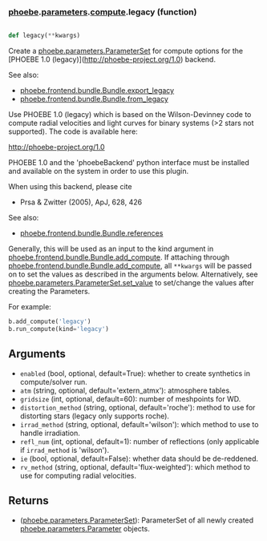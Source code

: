 ### [phoebe](phoebe.md).[parameters](phoebe.parameters.md).[compute](phoebe.parameters.compute.md).legacy (function)


```py

def legacy(**kwargs)

```



Create a [phoebe.parameters.ParameterSet](phoebe.parameters.ParameterSet.md) for compute options for the
[PHOEBE 1.0 (legacy)](<a href="http://phoebe-project.org/1.0">http://phoebe-project.org/1.0</a>) backend.

See also:
* [phoebe.frontend.bundle.Bundle.export_legacy](phoebe.frontend.bundle.Bundle.export_legacy.md)
* [phoebe.frontend.bundle.Bundle.from_legacy](phoebe.frontend.bundle.Bundle.from_legacy.md)

Use PHOEBE 1.0 (legacy) which is based on the Wilson-Devinney code
to compute radial velocities and light curves for binary systems
(&gt;2 stars not supported).  The code is available here:

<a href="http://phoebe-project.org/1.0">http://phoebe-project.org/1.0</a>

PHOEBE 1.0 and the 'phoebeBackend' python interface must be installed
and available on the system in order to use this plugin.

When using this backend, please cite
* Prsa &amp; Zwitter (2005), ApJ, 628, 426

See also:
* [phoebe.frontend.bundle.Bundle.references](phoebe.frontend.bundle.Bundle.references.md)

Generally, this will be used as an input to the kind argument in
[phoebe.frontend.bundle.Bundle.add_compute](phoebe.frontend.bundle.Bundle.add_compute.md).  If attaching through
[phoebe.frontend.bundle.Bundle.add_compute](phoebe.frontend.bundle.Bundle.add_compute.md), all `**kwargs` will be
passed on to set the values as described in the arguments below.  Alternatively,
see [phoebe.parameters.ParameterSet.set_value](phoebe.parameters.ParameterSet.set_value.md) to set/change the values
after creating the Parameters.

For example:

```py
b.add_compute('legacy')
b.run_compute(kind='legacy')
```

Arguments
----------
* `enabled` (bool, optional, default=True): whether to create synthetics in
    compute/solver run.
* `atm` (string, optional, default='extern_atmx'): atmosphere tables.
* `gridsize` (int, optional, default=60): number of meshpoints for WD.
* `distortion_method` (string, optional, default='roche'): method to use
    for distorting stars (legacy only supports roche).
* `irrad_method` (string, optional, default='wilson'): which method to use
    to handle irradiation.
* `refl_num` (int, optional, default=1): number of reflections (only applicable
    if `irrad_method` is 'wilson').
* `ie` (bool, optional, default=False): whether data should be de-reddened.
* `rv_method` (string, optional, default='flux-weighted'): which method to
    use for computing radial velocities.

Returns
--------
* ([phoebe.parameters.ParameterSet](phoebe.parameters.ParameterSet.md)): ParameterSet of all newly created
    [phoebe.parameters.Parameter](phoebe.parameters.Parameter.md) objects.

